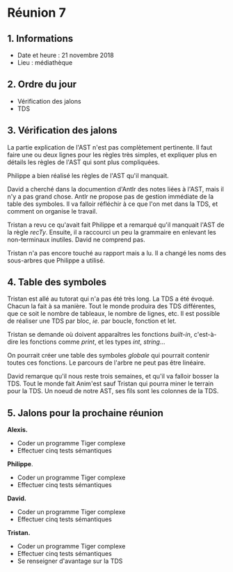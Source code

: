 # Réunion 7

## 1. Informations

- Date et heure : 21 novembre 2018
- Lieu : médiathèque

## 2. Ordre du jour

- Vérification des jalons
- TDS

## 3. Vérification des jalons

La partie explication de l'AST n'est pas complètement pertinente. Il faut faire une ou deux lignes pour les règles très simples, et expliquer plus en détails les règles de l'AST qui sont plus compliquées.

Philippe a bien réalisé les règles de l'AST qu'il manquait.

David a cherché dans la documention d'Antlr des notes liées à l'AST, mais il n'y a pas grand chose. Antlr ne propose pas de gestion immédiate de la table des symboles. Il va falloir réfléchir à ce que l'on met dans la TDS, et comment on organise le travail.

Tristan a revu ce qu'avait fait Philippe et a remarqué qu'il manquait l'AST de la règle *recTy*. Ensuite, il a raccourci un peu la grammaire en enlevant les non-terminaux inutiles. David ne comprend pas.

Tristan n'a pas encore touché au rapport mais a lu. Il a changé les noms des sous-arbres que Philippe a utilisé.

## 4. Table des symboles

Tristan est allé au tutorat qui n'a pas été très long. La TDS a été évoqué. Chacun la fait à sa manière. Tout le monde produira des TDS différentes, que ce soit le nombre de tableaux, le nombre de lignes, etc. Il est possible de réaliser une TDS par bloc, *ie.* par boucle, fonction et let.

Tristan se demande où doivent apparaîtres les fonctions *built-in*, c'est-à-dire les fonctions comme *print*, et les types *int*, *string*...

On pourrait créer une table des symboles *globale* qui pourrait contenir toutes ces fonctions. Le parcours de l'arbre ne peut pas être linéaire.

David remarque qu'il nous reste trois semaines, et qu'il va falloir bosser la TDS. Tout le monde fait Anim'est sauf Tristan qui pourra miner le terrain pour la TDS. Un noeud de notre AST, ses fils sont les colonnes de la TDS.

## 5. Jalons pour la prochaine réunion

**Alexis.**

- Coder un programme Tiger complexe
- Effectuer cinq tests sémantiques

**Philippe**.

- Coder un programme Tiger complexe
- Effectuer cinq tests sémantiques

**David.**

- Coder un programme Tiger complexe
- Effectuer cinq tests sémantiques

**Tristan.**

- Coder un programme Tiger complexe
- Effectuer cinq tests sémantiques
- Se renseigner d'avantage sur la TDS

